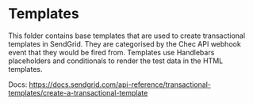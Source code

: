 # Templates

This folder contains base templates that are used to create transactional templates in SendGrid. They are categorised
by the Chec API webhook event that they would be fired from. Templates use Handlebars placeholders and conditionals
to render the test data in the HTML templates.

Docs: https://docs.sendgrid.com/api-reference/transactional-templates/create-a-transactional-template
